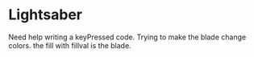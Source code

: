 # Lightsaber
Need help writing a keyPressed code.
Trying to make the blade change colors.
the fill with fillval is the blade.
